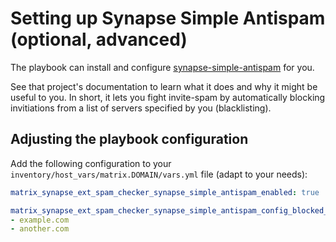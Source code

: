 # Setting up Synapse Simple Antispam (optional, advanced)

The playbook can install and configure [synapse-simple-antispam](https://github.com/t2bot/synapse-simple-antispam) for you.

See that project's documentation to learn what it does and why it might be useful to you.
In short, it lets you fight invite-spam by automatically blocking invitiations from a list of servers specified by you (blacklisting).

## Adjusting the playbook configuration

Add the following configuration to your `inventory/host_vars/matrix.DOMAIN/vars.yml` file (adapt to your needs):

```yaml
matrix_synapse_ext_spam_checker_synapse_simple_antispam_enabled: true

matrix_synapse_ext_spam_checker_synapse_simple_antispam_config_blocked_homeservers:
- example.com
- another.com
```
